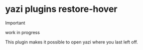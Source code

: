 # yazi plugins restore-hover

> [!IMPORTANT]
> work in progress

This plugin makes it possible to open yazi where you last left off.
